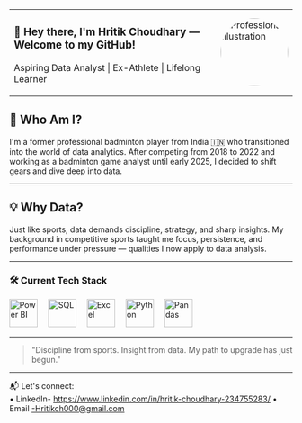 <table>
  <tr>
    <td>
      <h3>👋 Hey there, I'm Hritik Choudhary — Welcome to my GitHub!</h3>
      <p>Aspiring Data Analyst | Ex-Athlete | Lifelong Learner</p>
    </td>
    <td>
      <img src="https://example.com/illustration.jpg" alt="Professional Illustration" width="120" height="120" style="border-radius: 50%;">
    </td>
  </tr>
</table>



## 🧠 Who Am I?

I'm a former professional badminton player from India 🇮🇳 who transitioned into the world of data analytics. 
After competing from 2018 to 2022 and working as a badminton game analyst until early 2025,
I decided to shift gears and dive deep into data.

---
## 💡 Why Data?

Just like sports, data demands discipline, strategy, and sharp insights. My background in competitive sports taught me focus, persistence, and performance under pressure 
— qualities I now apply to data analysis.

---

### 🛠️ Current Tech Stack

<p align="left">
  <img src="https://upload.wikimedia.org/wikipedia/commons/c/cf/New_Power_BI_Logo.svg" alt="Power BI" width="50" height="50" style="margin-right: 15px;"/>
  <img src="https://cdn.jsdelivr.net/gh/devicons/devicon/icons/mysql/mysql-original.svg" alt="SQL" width="50" height="50" style="margin-right: 15px;"/>
  <img src="https://img.icons8.com/color/48/000000/microsoft-excel-2019--v1.png" alt="Excel" width="50" height="50" style="margin-right: 15px;"/>
  <img src="https://cdn.jsdelivr.net/gh/devicons/devicon/icons/python/python-original.svg" alt="Python" width="50" height="50" style="margin-right: 15px;"/>
  <img src="https://cdn.jsdelivr.net/gh/devicons/devicon/icons/pandas/pandas-original.svg" alt="Pandas" width="50" height="50" style="margin-right: 15px;"/>
</p>


---

> "Discipline from sports. Insight from data. My path to upgrade has just begun."

---

📬 Let's connect:  
• LinkedIn- https://www.linkedin.com/in/hritik-choudhary-234755283/ 
• Email -Hritikch000@gmail.com
